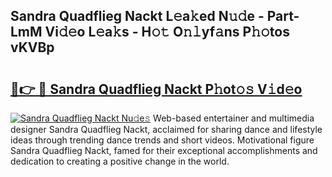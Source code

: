 ## Sandra Quadflieg Nackt L𝚎a𝚔ed N𝚞𝚍e - Part-LmM Vi𝚍𝚎o L𝚎a𝚔s - H𝚘𝚝 O𝚗𝚕yf𝚊ns P𝚑𝚘tos vKVBp

# <h2><a href="http://kfa8hn.oniu.top/?m=Sandra+Quadflieg+Nackt">🔗👉 🔴 Sandra Quadflieg Nackt P𝚑ot𝚘𝚜 V𝚒d𝚎o</a></h2>

[![Sandra Quadflieg Nackt Nu𝚍e𝚜](https://i.imgur.com/0qMVB7G.gif)](http://kfa8hn.oniu.top/?m=Sandra+Quadflieg+Nackt)
Web-based entertainer and multimedia designer Sandra Quadflieg Nackt, acclaimed for sharing dance and lifestyle ideas through trending dance trends and short videos. Motivational figure Sandra Quadflieg Nackt, famed for their exceptional accomplishments and dedication to creating a positive change in the world.  
